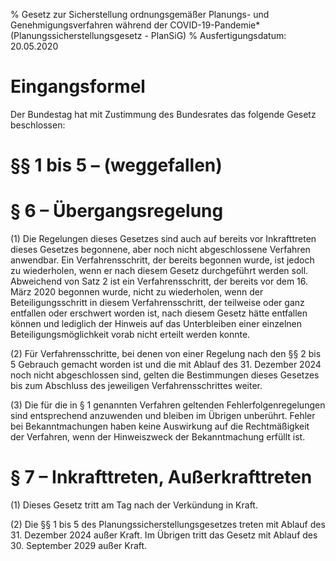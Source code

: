 % Gesetz zur Sicherstellung ordnungsgemäßer Planungs- und Genehmigungsverfahren während der COVID-19-Pandemie*  (Planungssicherstellungsgesetz - PlanSiG)
% Ausfertigungsdatum: 20.05.2020
 
# Eingangsformel

Der Bundestag hat mit Zustimmung des Bundesrates das folgende Gesetz beschlossen:

# §§ 1 bis 5 – (weggefallen)

# § 6 – Übergangsregelung

(1) Die Regelungen dieses Gesetzes sind auch auf bereits vor Inkrafttreten dieses Gesetzes begonnene, aber noch nicht abgeschlossene Verfahren anwendbar. Ein Verfahrensschritt, der bereits begonnen wurde, ist jedoch zu wiederholen, wenn er nach diesem Gesetz durchgeführt werden soll. Abweichend von Satz 2 ist ein Verfahrensschritt, der bereits vor dem 16. März 2020 begonnen wurde, nicht zu wiederholen, wenn der Beteiligungsschritt in diesem Verfahrensschritt, der teilweise oder ganz entfallen oder erschwert worden ist, nach diesem Gesetz hätte entfallen können und lediglich der Hinweis auf das Unterbleiben einer einzelnen Beteiligungsmöglichkeit vorab nicht erteilt werden konnte.

(2) Für Verfahrensschritte, bei denen von einer Regelung nach den §§ 2 bis 5 Gebrauch gemacht worden ist und die mit Ablauf des 31. Dezember 2024 noch nicht abgeschlossen sind, gelten die Bestimmungen dieses Gesetzes bis zum Abschluss des jeweiligen Verfahrensschrittes weiter.

(3) Die für die in § 1 genannten Verfahren geltenden Fehlerfolgenregelungen sind entsprechend anzuwenden und bleiben im Übrigen unberührt. Fehler bei Bekanntmachungen haben keine Auswirkung auf die Rechtmäßigkeit der Verfahren, wenn der Hinweiszweck der Bekanntmachung erfüllt ist.

# § 7 – Inkrafttreten, Außerkrafttreten

(1) Dieses Gesetz tritt am Tag nach der Verkündung in Kraft.

(2) Die §§ 1 bis 5 des Planungssicherstellungsgesetzes treten mit Ablauf des 31. Dezember 2024 außer Kraft. Im Übrigen tritt das Gesetz mit Ablauf des 30. September 2029 außer Kraft.
